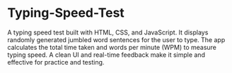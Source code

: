 # Typing-Speed-Test
A typing speed test built with HTML, CSS, and JavaScript. It displays randomly generated jumbled word sentences for the user to type. The app calculates the total time taken and words per minute (WPM) to measure typing speed. A clean UI and real-time feedback make it simple and effective for practice and testing.
